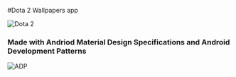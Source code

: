 #Dota 2 Wallpapers app

![Dota 2](https://s-media-cache-ak0.pinimg.com/736x/70/75/6f/70756f172737912cbff11c07fd192e57.jpg)

### Made with Andriod Material Design Specifications and Android Development Patterns

![ADP](https://cdn-images-1.medium.com/max/800/1*S6K7IYkWhCzkS6YAgxLfXw.png)

